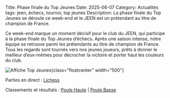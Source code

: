 Title: Phase finale du Top Jeunes
Date: 2025-06-07
Category: Actualités
tags: jeen, échecs, tournoi, top jeunes
Description: La phase finale du Top Jeunes se déroule ce week-end et le JEEN est un prétendant au titre de champion de France.

Ce week-end marque un moment décisif pour le club du JEEN, qui participe à la phase finale du Top Jeunes d’échecs. Après une saison intense, notre équipe se retrouve parmi les prétendants au titre de champion de France. Tous les regards sont tournés vers nos jeunes joueurs, prêts à donner le meilleur d’eux-mêmes pour décrocher la victoire et porter haut les couleurs du club.




![Affiche Top Jeunes](https://www.echecs.asso.fr/Actus/15459/tj25.jpg){class="floatcenter" width="500"}

Parties en direct : [Lichess](https://lichess.org/broadcast/top-jeunes-french-youth-team-championship-2025--final-leg/round-1/SHAIyA1b)

Classements et résultats : [Poule Haute](http://echecs.asso.fr/Equipes.aspx?Groupe=521) | [Poule Basse](http://echecs.asso.fr/Equipes.aspx?Groupe=522)


